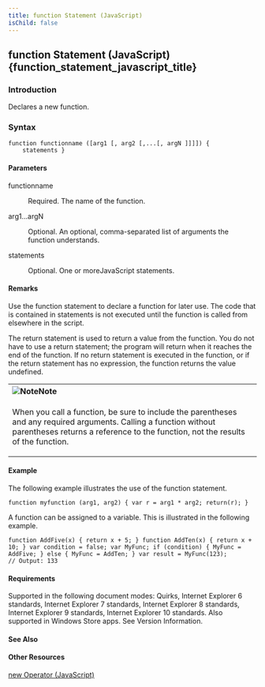 ```yaml
---
title: function Statement (JavaScript)
isChild: false
---
```


## function Statement (JavaScript) {function_statement_javascript_title}

### Introduction 

 Declares a new function.

### Syntax 

```
function functionname ([arg1 [, arg2 [,...[, argN ]]]]) { 
	statements }
```

#### Parameters 

<div id="sectionSection0" class="section" name="collapseableSection" style="" expanded="true">
  <dl class="authored">
    <dt>
      <span class="parameter" sdata="paramReference" xmlns:util="util">functionname</span>
    </dt>
    <dd>
      <p xmlns:util="util">
        Required. The name of the function.
      </p>
    </dd>
    <dt>
      <span class="parameter" sdata="paramReference" xmlns:util="util">arg1...argN</span>
    </dt>
    <dd>
      <p xmlns:util="util">
        Optional. An optional, comma-separated list of arguments the function understands.
      </p>
    </dd>
    <dt>
      <span class="parameter" sdata="paramReference" xmlns:util="util">statements</span>
    </dt>
    <dd>
      <p xmlns:util="util">
        Optional. One or moreJavaScript statements.
      </p>
    </dd>
  </dl>
</div>

#### Remarks 

<div id="languageReferenceRemarksSection" class="section" name="collapseableSection" style="">
  <p xmlns:util="util">
    Use the <span sdata="langKeyword" value="function"><span class="keyword">function</span></span> statement to declare a function for later use. The code that is contained in <span class=
    "parameter" sdata="paramReference">statements</span> is not executed until the function is called from elsewhere in the script.
  </p>
  <p xmlns:util="util">
    The return statement is used to return a value from the function. You do not have to use a <span sdata="langKeyword" value="return"><span class="keyword">return</span></span> statement; the
    program will return when it reaches the end of the function. If no <span sdata="langKeyword" value="return"><span class="keyword">return</span></span> statement is executed in the function, or if
    the <span sdata="langKeyword" value="return"><span class="keyword">return</span></span> statement has no expression, the function returns the value <span sdata="langKeyword" value=
    "undefined"><span class="keyword">undefined</span></span>.
  </p>
  <div class="alert">
    <table width="100%" cellspacing="0" cellpadding="0">
      <tr>
        <th align="left">
          <img class="note" alt="Note" title="Note" src="../icons/alert_note.gif" /><b>Note</b>
        </th>
      </tr>
      <tr>
        <td>
          <p xmlns:util="util">
            When you call a function, be sure to include the parentheses and any required arguments. Calling a function without parentheses returns a reference to the function, not the results of the
            function.
          </p>
        </td>
      </tr>
    </table>
  </div>
</div>

#### Example 

<p xmlns:util="util">
  The following example illustrates the use of the <span sdata="langKeyword" value="function"><span class="keyword">function</span></span> statement.
</p>

```
function myfunction (arg1, arg2) { var r = arg1 * arg2; return(r); }
```

<p xmlns:util="util">
  A function can be assigned to a variable. This is illustrated in the following example.
</p>

```
function AddFive(x) { return x + 5; } function AddTen(x) { return x + 10; } var condition = false; var MyFunc; if (condition) { MyFunc = AddFive; } else { MyFunc = AddTen; } var result = MyFunc(123);
// Output: 133
```

#### Requirements 

<div id="requirementsTitleSection" class="section" name="collapseableSection" style="">
  <p xmlns:util="util"></p>
  <p>
    Supported in the following document modes: Quirks, Internet Explorer 6 standards, Internet Explorer 7 standards, Internet Explorer 8 standards, Internet Explorer 9 standards, Internet Explorer 10
    standards. Also supported in Windows Store apps. See Version Information.
  </p>
</div>

#### See Also 

<div id="seeAlsoSection" class="section" name="collapseableSection" style="">
  <h4 class="subHeading">
    Other Resources
  </h4>
  <div class="seeAlsoStyle">
    <span sdata="link" xmlns:util="util"><a href="5ea556ba-7ae6-426c-8430-9032eee5a0a5.htm">new Operator (JavaScript)</a></span>
  </div>
</div>

